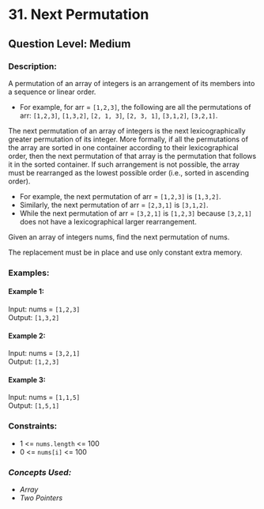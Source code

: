 # 31. Next Permutation
## Question Level: Medium
### Description:
A permutation of an array of integers is an arrangement of its members into a sequence or linear order.

- For example, for arr = ``[1,2,3]``, the following are all the permutations of arr: ``[1,2,3]``, ``[1,3,2]``, ``[2, 1, 3]``, ``[2, 3, 1]``, ``[3,1,2]``, ``[3,2,1]``.

The next permutation of an array of integers is the next lexicographically greater permutation of its integer. More formally, if all the permutations of the array are sorted in one container according to their lexicographical order, then the next permutation of that array is the permutation that follows it in the sorted container. If such arrangement is not possible, the array must be rearranged as the lowest possible order (i.e., sorted in ascending order).

- For example, the next permutation of arr = ``[1,2,3]`` is ``[1,3,2]``.
- Similarly, the next permutation of arr = ``[2,3,1]`` is ``[3,1,2]``.
- While the next permutation of arr = ``[3,2,1]`` is ``[1,2,3]`` because ``[3,2,1]`` does not have a lexicographical larger rearrangement.

Given an array of integers nums, find the next permutation of nums.

The replacement must be in place and use only constant extra memory.

### Examples:
#### Example 1:
Input: nums = ``[1,2,3]``<br>
Output: ``[1,3,2]``<br>
#### Example 2:
Input: nums = ``[3,2,1]``<br>
Output: ``[1,2,3]``<br>
#### Example 3:
Input: nums = ``[1,1,5]``<br>
Output: ``[1,5,1]``<br>

### Constraints:

- 1 <= ``nums.length`` <= 100
- 0 <= ``nums[i]`` <= 100

### <i>Concepts Used:
- Array
- Two Pointers </i>
